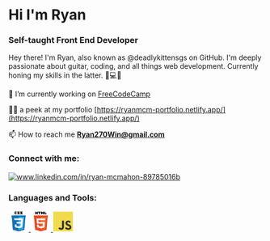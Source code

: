 <h1 >Hi I'm Ryan</h1>
<h3 >Self-taught Front End Developer</h3>

Hey there! I'm Ryan, also known as @deadlykittensgs on GitHub. I'm deeply passionate about guitar, coding, and all things web development. Currently honing my skills in the latter. 🎸💻✨


 🔭 I’m currently working on [FreeCodeCamp](https://www.freecodecamp.org/learn)


 👨‍💻 a peek at my portfolio [https://ryanmcm-portfolio.netlify.app/](https://ryanmcm-portfolio.netlify.app/)

📫 How to reach me **Ryan270Win@gmail.com**

<h3 align="left">Connect with me:</h3>
<p align="left">
<a href="www.linkedin.com/in/ryan-mcmahon-89785016b" target="blank"><img align="center" src="https://raw.githubusercontent.com/rahuldkjain/github-profile-readme-generator/master/src/images/icons/Social/linked-in-alt.svg" alt="www.linkedin.com/in/ryan-mcmahon-89785016b" height="30" width="40" /></a>
</p>

<h3 align="left">Languages and Tools:</h3>
<p align="left"> <a href="https://www.w3schools.com/css/" target="_blank" rel="noreferrer"> <img src="https://raw.githubusercontent.com/devicons/devicon/master/icons/css3/css3-original-wordmark.svg" alt="css3" width="40" height="40"/> </a> <a href="https://www.w3.org/html/" target="_blank" rel="noreferrer"> <img src="https://raw.githubusercontent.com/devicons/devicon/master/icons/html5/html5-original-wordmark.svg" alt="html5" width="40" height="40"/> </a> <a href="https://developer.mozilla.org/en-US/docs/Web/JavaScript" target="_blank" rel="noreferrer"> <img src="https://raw.githubusercontent.com/devicons/devicon/master/icons/javascript/javascript-original.svg" alt="javascript" width="40" height="40"/> </a> </p>

